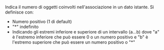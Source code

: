 Indica il numero di oggetti coinvolti nell'associazione in un dato istante.
Si definisce con:
- Numero positivo (1 di default)
-  "\*" indefinito
- Indicando gli estremi inferiore e superiore di un intervallo (a...b) dove "a" è l'estremo inferiore che può essere 0 o un numero positivo e "b" è l'estremo superiore che può essere un numero positivo o "\*" 
